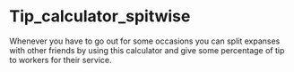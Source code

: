 # Tip_calculator_spitwise
Whenever you have to go out for some occasions you can split expanses with other friends by using this calculator and give some percentage of tip to workers for their service.
